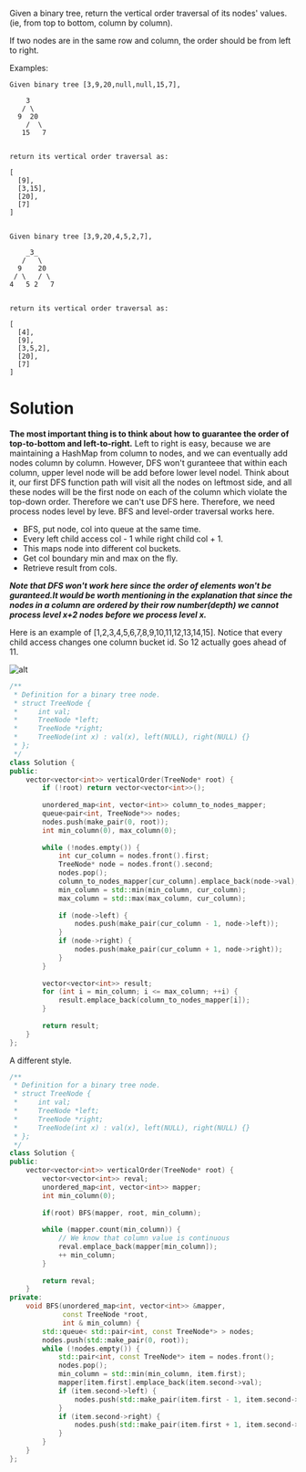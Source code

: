 Given a binary tree, return the vertical order traversal of its nodes' values. (ie, from top to bottom, column by column).

If two nodes are in the same row and column, the order should be from left to right.

Examples:

```
Given binary tree [3,9,20,null,null,15,7],

    3
   / \
  9  20
    /  \
   15   7
 

return its vertical order traversal as:

[
  [9],
  [3,15],
  [20],
  [7]
]
 

Given binary tree [3,9,20,4,5,2,7],

    _3_
   /   \
  9    20
 / \   / \
4   5 2   7
 

return its vertical order traversal as:

[
  [4],
  [9],
  [3,5,2],
  [20],
  [7]
]
```

# Solution

__The most important thing is to think about how to guarantee the order of top-to-bottom and left-to-right.__ Left to right is easy, because we are maintaining a HashMap from column to nodes, and we can eventually add nodes column by column. However, DFS won't guranteee that within each column, upper level node will be add before lower level nodel. Think about it, our first DFS function path will visit all the nodes on leftmost side, and all these nodes will be the first node on each of the column which violate the top-down order. Therefore we can't use DFS here. Therefore, we need process nodes level by leve. BFS and level-order traversal works here.


* BFS, put node, col into queue at the same time.  
* Every left child access col - 1 while right child col + 1.  
* This maps node into different col buckets.    
* Get col boundary min and max on the fly.    
* Retrieve result from cols.    

__*Note that DFS won't work here since the order of elements won't be guranteed.It would be worth mentioning in the explanation that since the nodes in a column are ordered by their row number(depth) we cannot process level x+2 nodes before we process level x.*__

Here is an example of [1,2,3,4,5,6,7,8,9,10,11,12,13,14,15]. Notice that every child access changes one column bucket id. So 12 actually goes ahead of 11.

![alt](https://drscdn.500px.org/photo/135826875/m%3D900/7e1d9c2bdc47791e3b54f25bf50b6370)

```cpp
/**
 * Definition for a binary tree node.
 * struct TreeNode {
 *     int val;
 *     TreeNode *left;
 *     TreeNode *right;
 *     TreeNode(int x) : val(x), left(NULL), right(NULL) {}
 * };
 */
class Solution {
public:
    vector<vector<int>> verticalOrder(TreeNode* root) {
        if (!root) return vector<vector<int>>();
        
        unordered_map<int, vector<int>> column_to_nodes_mapper;
        queue<pair<int, TreeNode*>> nodes;
        nodes.push(make_pair(0, root));
        int min_column(0), max_column(0);
        
        while (!nodes.empty()) {
            int cur_column = nodes.front().first;
            TreeNode* node = nodes.front().second;
            nodes.pop();
            column_to_nodes_mapper[cur_column].emplace_back(node->val);
            min_column = std::min(min_column, cur_column);
            max_column = std::max(max_column, cur_column);
            
            if (node->left) {
                nodes.push(make_pair(cur_column - 1, node->left));
            }
            if (node->right) {
                nodes.push(make_pair(cur_column + 1, node->right));
            }
        }
        
        vector<vector<int>> result;
        for (int i = min_column; i <= max_column; ++i) {
            result.emplace_back(column_to_nodes_mapper[i]);
        }
        
        return result;
    }
};
```


A different style.

```cpp
/**
 * Definition for a binary tree node.
 * struct TreeNode {
 *     int val;
 *     TreeNode *left;
 *     TreeNode *right;
 *     TreeNode(int x) : val(x), left(NULL), right(NULL) {}
 * };
 */
class Solution {
public:
    vector<vector<int>> verticalOrder(TreeNode* root) {
        vector<vector<int>> reval;
        unordered_map<int, vector<int>> mapper;
        int min_column(0);
        
        if(root) BFS(mapper, root, min_column);
        
        while (mapper.count(min_column)) { 
            // We know that column value is continuous
            reval.emplace_back(mapper[min_column]);
            ++ min_column;
        }
        
        return reval;
    }
private:
    void BFS(unordered_map<int, vector<int>> &mapper, 
             const TreeNode *root,
             int & min_column) {
        std::queue< std::pair<int, const TreeNode*> > nodes;
        nodes.push(std::make_pair(0, root));
        while (!nodes.empty()) {
            std::pair<int, const TreeNode*> item = nodes.front();
            nodes.pop();
            min_column = std::min(min_column, item.first);
            mapper[item.first].emplace_back(item.second->val);
            if (item.second->left) {
                nodes.push(std::make_pair(item.first - 1, item.second->left));
            }
            if (item.second->right) {
                nodes.push(std::make_pair(item.first + 1, item.second->right));
            }
        }
    }
};
```

